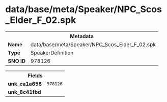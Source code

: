 <h1>data/base/meta/Speaker/NPC_Scos_Elder_F_02.spk</h1><table><tr><th colspan="100%">Metadata</th></tr><tr><td><b>Name</b></td><td>data/base/meta/Speaker/NPC_Scos_Elder_F_02.spk</td></tr><tr><td><b>Type</b></td><td>SpeakerDefinition</td></tr><tr><td><b>SNO ID</b></td><td>978126</td></tr></table>

<table><tr><th colspan="100%">Fields</th></tr><tr><td><b>unk_ca1a658</b></td><td><code>978126</code></td></tr><tr><td><b>unk_8c41fbd</b></td><td></td></tr></table>

